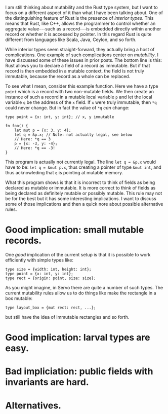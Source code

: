 I am still thinking about mutability and the Rust type system, but I
want to focus on a different aspect of it than what I have been
talking about.  One of the distinguishing feature of Rust is the
presence of *interior types*.  This means that Rust, like C++, allows
the programmer to control whether an aggregate value---such as a
record---is embedded directly within another record or whether it is
accessed by pointer.  In this regard Rust is quite different from
languages like Scala, Java, Ceylon, and so forth.

While interior types seem straight-forward, they actually bring a host
of complications.  One example of such complications center on
*mutability*.  I have discussed some of these issues in prior posts.
The bottom line is this: Rust allows you to declare a field of a
record as immutable.  But if that record is then embedded in a mutable
context, the field is not truly immutable, because the record as a
whole can be replaced.

To see what I mean, consider this example function.  Here we have a
type `point` which is a record with two non-mutable fields.  We then
create an instance of such a record in a mutable local variable `p`
and let the local variable `q` be the address of the `x` field.  If
`x` were truly immutable, then `*q` could never change.  But in fact
the value of `*q` *can* change:

    type point = {x: int, y: int}; // x, y immutable
    
    fn foo() {
        let mut p = {x: 3, y: 4};
        let q = &p.x; // Note: not actually legal, see below
        // Here: *q == 3
        p = {x: -3, y: -4};
        // Here: *q == -3!
    }

This program is actually not currently legal.  The line `let q = &p.x`
would have to be: `let q = &mut p.x`, thus creating a pointer of type
`&mut int`, and thus acknowleding that `q` is pointing at mutable
memory.

What this program shows is that it is incorrect to think of fields as
being declared as mutable or immutable.  It is more correct to think
of fields as being declared as definitely mutable or possibly mutable.
This rule may not be for the best but it has some interesting
implications.  I want to discuss some of those implications and then a
quick nore about possible alternative rules.

# Good implication: small mutable records.

One *good* implication of the current setup is that it is possible to
work efficiently with simple types like:

    type size = {width: int, height: int};
    type point = {x: int, y: int};
    type rect = {origin: point, size: size};
    
As you might imagine, in Servo there are quite a number of such types.
The current mutability rules allow us to do things like make the
rectangle in a box mutable:

    type layout_box = {mut rect: rect, ...};
    
but still have the idea of immutable rectangles and so forth. 

# Good implication: larval types are easy.

# Bad impliciation: public fields with invariants are hard.

# Alternatives.



